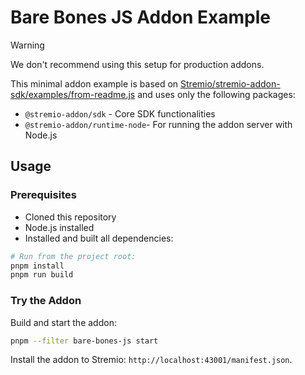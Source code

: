 # Bare Bones JS Addon Example

> [!WARNING]
> We don't recommend using this setup for production addons.

This minimal addon example is based on [Stremio/stremio-addon-sdk/examples/from-readme.js](https://github.com/Stremio/stremio-addon-sdk/blob/8ee6e43fde9eab9452791f96f03f7cdfda8512eb/examples/from-readme.js) and uses only the following packages:

- `@stremio-addon/sdk` - Core SDK functionalities
- `@stremio-addon/runtime-node`- For running the addon server with Node.js

## Usage

### Prerequisites

- Cloned this repository
- Node.js installed
- Installed and built all dependencies:

```bash
# Run from the project root:
pnpm install
pnpm run build
```

### Try the Addon

Build and start the addon:

```bash
pnpm --filter bare-bones-js start
```

Install the addon to Stremio: `http://localhost:43001/manifest.json`.
